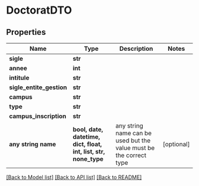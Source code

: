 # DoctoratDTO


## Properties
Name | Type | Description | Notes
------------ | ------------- | ------------- | -------------
**sigle** | **str** |  | 
**annee** | **int** |  | 
**intitule** | **str** |  | 
**sigle_entite_gestion** | **str** |  | 
**campus** | **str** |  | 
**type** | **str** |  | 
**campus_inscription** | **str** |  | 
**any string name** | **bool, date, datetime, dict, float, int, list, str, none_type** | any string name can be used but the value must be the correct type | [optional]

[[Back to Model list]](../README.md#documentation-for-models) [[Back to API list]](../README.md#documentation-for-api-endpoints) [[Back to README]](../README.md)


